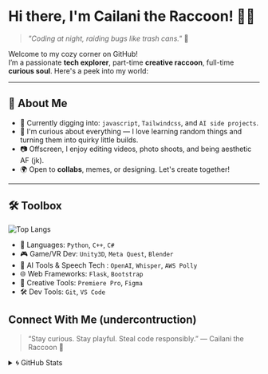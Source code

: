 # Hi there, I'm Cailani the Raccoon! 🦝✨  
> *"Coding at night, raiding bugs like trash cans."* 🌃

Welcome to my cozy corner on GitHub!  
I’m a passionate **tech explorer**, part-time **creative raccoon**, full-time **curious soul**. Here's a peek into my world:

---

## 🚀 About Me
- 🌱 Currently digging into: `javascript`, `Tailwindcss`, and `AI side projects`.
- 🧠 I'm curious about everything — I love learning random things and turning them into quirky little builds.
- 📷 Offscreen, I enjoy editing videos, photo shoots, and being aesthetic AF (jk).
- 🌍 Open to **collabs**, memes, or designing. Let's create together!

---

## 🛠️ Toolbox
![Top Langs](https://github-readme-stats-cailanis-projects.vercel.app/api/top-langs/?username=Cai1ani&hide_progress=true&layout=compact&theme=transparent&count_private=true)

- 💬 Languages: `Python`, `C++`, `C#`
- 🎮 Game/VR Dev: `Unity3D`, `Meta Quest`, `Blender`
- 🤖 AI Tools & Speech Tech : `OpenAI`, `Whisper`, `AWS Polly`
- 🌐 Web Frameworks: `Flask`, `Bootstrap`
- 🎨 Creative Tools: `Premiere Pro`, `Figma`
- 🛠 Dev Tools: `Git`, `VS Code`

## Connect With Me (undercontruction)
> “Stay curious. Stay playful. Steal code responsibly.”
— Cailani the Raccoon 🦝


<details>
  <summary>🌀 GitHub Stats</summary>
  
  <img align="left" alt="Cai1ani's GitHub stats" src="https://github-readme-stats-ashy-kappa.vercel.app/api?username=Cai1ani&show_icons=true&hide_border=false&title_color=7aa2f7&icon_color=b4befe&bg_color=0d1117&text_color=cdd6f4&border_color=313244" />

</details>


